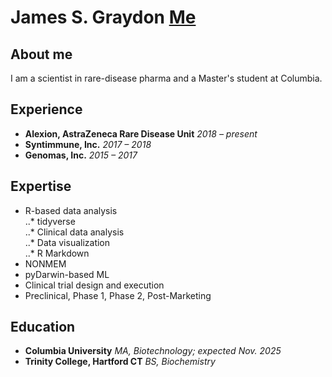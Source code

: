 James S. Graydon
[Me](https://github.com/jsgraydon/jsgraydon.github.io/blob/main/Profile_Headshot_JSG_2.jpg?raw=true)
=====

## About me
I am a scientist in rare-disease pharma and a Master's student at Columbia. 

## Experience
* **Alexion, AstraZeneca Rare Disease Unit** *2018 – present*
* **Syntimmune, Inc.** *2017 – 2018*
* **Genomas, Inc.** *2015 – 2017*

## Expertise
* R-based data analysis  
..* tidyverse  
..* Clinical data analysis  
..* Data visualization  
..* R Markdown   
* NONMEM
* pyDarwin-based ML
* Clinical trial design and execution
* Preclinical, Phase 1, Phase 2, Post-Marketing

## Education
* **Columbia University** *MA, Biotechnology; expected Nov. 2025*
* **Trinity College, Hartford CT** *BS, Biochemistry*

